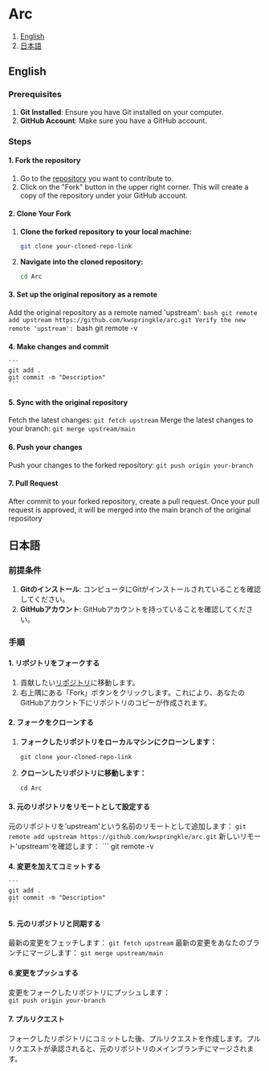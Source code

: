 # Arc

1. [English](#English)
2. [日本語](#日本語)

## English

### Prerequisites

1. **Git Installed**: Ensure you have Git installed on your computer.
2. **GitHub Account**: Make sure you have a GitHub account.

### Steps

#### 1. Fork the repository

1. Go to the [repository](https://github.com/kwspringkle/arc.git) you want to contribute to.
2. Click on the "Fork" button in the upper right corner. This will create a copy of the repository under your GitHub account.

#### 2. Clone Your Fork

1. **Clone the forked repository to your local machine:**
   ```bash
   git clone your-cloned-repo-link
2. **Navigate into the cloned repository:**
    ```bash
    cd Arc
#### 3. Set up the original repository as a remote
Add the original repository as a remote named 'upstream':
    ```bash
    git remote add upstream https://github.com/kwspringkle/arc.git
Verify the new remote 'upstream':
    ```bash
    git remote -v
#### 4. Make changes and commit
    ```
    git add .
    git commit -m "Description"
    ```
#### 5. Sync with the original repository
Fetch the latest changes:
    ```
    git fetch upstream
    ```
Merge the latest changes to your branch:
    ```
    git merge upstream/main
    ```
#### 6. Push your changes
Push your changes to the forked repository:
    ```
    git push origin your-branch
    ```
#### 7. Pull Request
After commit to your forked repository, create a pull request. Once your pull request is approved, it will be merged into the main branch of the original repository

## 日本語

### 前提条件

1. **Gitのインストール**: コンピュータにGitがインストールされていることを確認してください。
2. **GitHubアカウント**: GitHubアカウントを持っていることを確認してください。

### 手順

#### 1. リポジトリをフォークする

1. 貢献したい[リポジトリ](https://github.com/kwspringkle/arc.git)に移動します。
2. 右上隅にある「Fork」ボタンをクリックします。これにより、あなたのGitHubアカウント下にリポジトリのコピーが作成されます。

#### 2. フォークをクローンする

1. **フォークしたリポジトリをローカルマシンにクローンします：**
    ```
    git clone your-cloned-repo-link
    ```

2. **クローンしたリポジトリに移動します：**
    ```
    cd Arc
    ```

#### 3. 元のリポジトリをリモートとして設定する
元のリポジトリを'upstream'という名前のリモートとして追加します：
     ```
    git remote add upstream https://github.com/kwspringkle/arc.git
    ```
新しいリモート'upstream'を確認します：
    ```
    git remote -v

#### 4. 変更を加えてコミットする
    ```
    git add .
    git commit -m "Description"
    ```
#### 5. 元のリポジトリと同期する
最新の変更をフェッチします：
    ```
    git fetch upstream
    ```
最新の変更をあなたのブランチにマージします：
    ```
    git merge upstream/main
    ```
#### 6.変更をプッシュする
変更をフォークしたリポジトリにプッシュします：  
    ```
    git push origin your-branch
    ```
#### 7. プルリクエスト
フォークしたリポジトリにコミットした後、プルリクエストを作成します。プルリクエストが承認されると、元のリポジトリのメインブランチにマージされます。